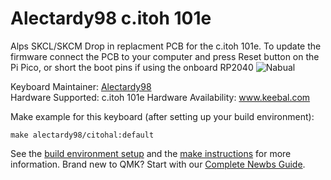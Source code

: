 # Alectardy98 c.itoh 101e

Alps SKCL/SKCM Drop in replacment PCB for the c.itoh 101e. To update the firmware connect the PCB to your computer and press Reset button on the Pi Pico, or short the boot pins if using the onboard RP2040
![Nabual](https://i.imgur.com/zvgMkfy.png)

Keyboard Maintainer: [Alectardy98](https://github.com/alectardy98)  
Hardware Supported: c.itoh 101e
Hardware Availability: www.keebal.com

Make example for this keyboard (after setting up your build environment):

    make alectardy98/citohal:default

See the [build environment setup](https://docs.qmk.fm/#/getting_started_build_tools) and the [make instructions](https://docs.qmk.fm/#/getting_started_make_guide) for more information. Brand new to QMK? Start with our [Complete Newbs Guide](https://docs.qmk.fm/#/newbs).
